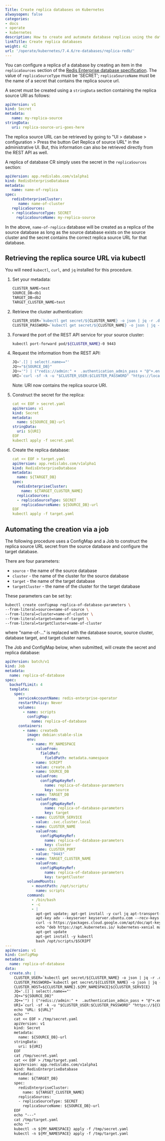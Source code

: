 ```yaml
---
Title: Create replica databases on Kubernetes
alwaysopen: false
categories:
- docs
- operate
- kubernetes
description: How to create and automate database replicas using the database controller
linkTitle: Create replica databases
weight: 42
url: '/operate/kubernetes/7.4.6/re-databases/replica-redb/'
---
```


You can configure a replica of a database by creating an item in
the `replicaSources` section of the [Redis Enterprise database specification](https://github.com/RedisLabs/redis-enterprise-k8s-docs/blob/master/redis_enterprise_database_api.md#redisenterprisedatabasespec). The value of
`replicaSourceType` must be 'SECRET'; `replicaSourceName`
must be the name of a secret that contains the replica source url.

A secret must be created using a `stringData` section containing the replica source URI as follows:

```yaml
apiVersion: v1
kind: Secret
metadata:
   name: my-replica-source
stringData:
   uri: replica-source-uri-goes-here
```

The replica source URL can be retrieved by going to "UI > database > configuration > Press the button Get Replica of source URL"
in the administrative UI. But, this information can also be retrieved directly from
the REST API as well.

A replica of database CR simply uses the secret in the `replicaSources` section:

```yaml
apiVersion: app.redislabs.com/v1alpha1
kind: RedisEnterpriseDatabase
metadata:
   name: name-of-replica
spec:
   redisEnterpriseCluster:
      name: name-of-cluster
   replicaSources:
   - replicaSourceType: SECRET
     replicaSourceName: my-replica-source
```

In the above, `name-of-replica` database will be created as a replica of the
source database as long as the source database exists on the source cluster
and the secret contains the correct replica source URL for that database.

## Retrieving the replica source URL via kubectl

You will need `kubectl`, `curl`, and `jq` installed for this procedure.

1. Set your metadata:

   ```js
   CLUSTER_NAME=test
   SOURCE_DB=db1
   TARGET_DB=db2
   TARGET_CLUSTER_NAME=test
   ```

1. Retrieve the cluster authentication:

   ```js
   CLUSTER_USER=`kubectl get secret/${CLUSTER_NAME} -o json | jq -r .data.username | base64 -d`
   CLUSTER_PASSWORD=`kubectl get secret/${CLUSTER_NAME} -o json | jq -r .data.password | base64 -d`
   ```

1. Forward the port of the REST API service for your source cluster:

   ```sh
   kubectl port-forward pod/${CLUSTER_NAME}-0 9443
   ```

1. Request the information from the REST API:

   ```js
   JQ='.[] | select(.name=="'
   JQ+="${SOURCE_DB}"
   JQ+='") | ("redis://admin:" +  .authentication_admin_pass + "@"+.endpoints[0].dns_name+":"+(.endpoints[0].port|tostring))'
   URI=`curl -sf -k -u "$CLUSTER_USER:$CLUSTER_PASSWORD" "https://localhost:9443/v1/bdbs?fields=uid,name,endpoints,authentication_admin_pass" | jq "$JQ" | sed 's/"//g'`
   ```

   Note: URI now contains the replica source URI.

1. Construct the secret for the replica:

   ```yaml
   cat << EOF > secret.yaml
   apiVersion: v1
   kind: Secret
   metadata:
     name: ${SOURCE_DB}-url
   stringData:
     uri: ${URI}
   EOF
   kubectl apply -f secret.yaml
   ```

1. Create the replica database:

   ```yaml
   cat << EOF > target.yaml
   apiVersion: app.redislabs.com/v1alpha1
   kind: RedisEnterpriseDatabase
   metadata:
     name: ${TARGET_DB}
   spec:
     redisEnterpriseCluster:
       name: ${TARGET_CLUSTER_NAME}
     replicaSources:
     - replicaSourceType: SECRET
       replicaSourceName: ${SOURCE_DB}-url
   EOF
   kubectl apply -f target.yaml
   ```

## Automating the creation via a job

The following procedure uses a ConfigMap and a Job to construct the replica
source URL secret from the source database and configure the target database.

There are four parameters:

- `source` - the name of the source database
- `cluster` - the name of the cluster for the source database
- `target` - the name of the target database
- `targetCluster` - the name of the cluster for the target database

These parameters can be set by:

```sh
kubectl create configmap replica-of-database-parameters \
--from-literal=source=name-of-source \
--from-literal=cluster=name-of-cluster \
--from-literal=target=name-of-target \
--from-literal=targetCluster=name-of-cluster
```

where "name-of-..." is replaced with the database source, source cluster,
database target, and target cluster names.

The Job and ConfigMap below, when submitted, will create the secret and
replica database:

```yaml
apiVersion: batch/v1
kind: Job
metadata:
  name: replica-of-database
spec:
  backoffLimit: 4
  template:
    spec:
      serviceAccountName: redis-enterprise-operator
      restartPolicy: Never
      volumes:
        - name: scripts
          configMap:
            name: replica-of-database
      containers:
        - name: createdb
          image: debian:stable-slim
          env:
            - name: MY_NAMESPACE
              valueFrom:
                fieldRef:
                  fieldPath: metadata.namespace
            - name: SCRIPT
              value: create.sh
            - name: SOURCE_DB
              valueFrom:
                configMapKeyRef:
                  name: replica-of-database-parameters
                  key: source
            - name: TARGET_DB
              valueFrom:
                configMapKeyRef:
                  name: replica-of-database-parameters
                  key: target
            - name: CLUSTER_SERVICE
              value: .svc.cluster.local
            - name: CLUSTER_NAME
              valueFrom:
                configMapKeyRef:
                  name: replica-of-database-parameters
                  key: cluster
            - name: CLUSTER_PORT
              value: "9443"
            - name: TARGET_CLUSTER_NAME
              valueFrom:
                configMapKeyRef:
                  name: replica-of-database-parameters
                  key: targetCluster
          volumeMounts:
            - mountPath: /opt/scripts/
              name: scripts
          command:
            - /bin/bash
            - -c
            - |
              apt-get update; apt-get install -y curl jq apt-transport-https gnupg2
              apt-key adv --keyserver keyserver.ubuntu.com --recv-keys 6A030B21BA07F4FB
              curl -s https://packages.cloud.google.com/apt/doc/apt-key.gpg | apt-key add -
              echo "deb https://apt.kubernetes.io/ kubernetes-xenial main" | tee -a /etc/apt/sources.list.d/kubernetes.list
              apt-get update
              apt-get install -y kubectl
              bash /opt/scripts/$SCRIPT
---
apiVersion: v1
kind: ConfigMap
metadata:
  name: replica-of-database
data:
  create.sh: |
    CLUSTER_USER=`kubectl get secret/${CLUSTER_NAME} -o json | jq -r .data.username | base64 -d`
    CLUSTER_PASSWORD=`kubectl get secret/${CLUSTER_NAME} -o json | jq -r .data.password | base64 -d`
    CLUSTER_HOST=${CLUSTER_NAME}.${MY_NAMESPACE}${CLUSTER_SERVICE}
    JQ='.[] | select(.name=="'
    JQ+="${SOURCE_DB}"
    JQ+='") | ("redis://admin:" +  .authentication_admin_pass + "@"+.endpoints[0].dns_name+":"+(.endpoints[0].port|tostring))'
    URI=`curl -sf -k -u "$CLUSTER_USER:$CLUSTER_PASSWORD" "https://${CLUSTER_HOST}:${CLUSTER_PORT}/v1/bdbs?fields=uid,name,endpoints,authentication_admin_pass" | jq "$JQ" | sed 's/"//g'`
    echo "URL: ${URL}"
    echo ""
    cat << EOF > /tmp/secret.yaml
    apiVersion: v1
    kind: Secret
    metadata:
      name: ${SOURCE_DB}-url
    stringData:
      uri: ${URI}
    EOF
    cat /tmp/secret.yaml
    cat << EOF > /tmp/target.yaml
    apiVersion: app.redislabs.com/v1alpha1
    kind: RedisEnterpriseDatabase
    metadata:
      name: ${TARGET_DB}
    spec:
      redisEnterpriseCluster:
        name: ${TARGET_CLUSTER_NAME}
      replicaSources:
      - replicaSourceType: SECRET
        replicaSourceName: ${SOURCE_DB}-url
    EOF
    echo "---"
    cat /tmp/target.yaml
    echo ""
    kubectl -n ${MY_NAMESPACE} apply -f /tmp/secret.yaml
    kubectl -n ${MY_NAMESPACE} apply -f /tmp/target.yaml
```
